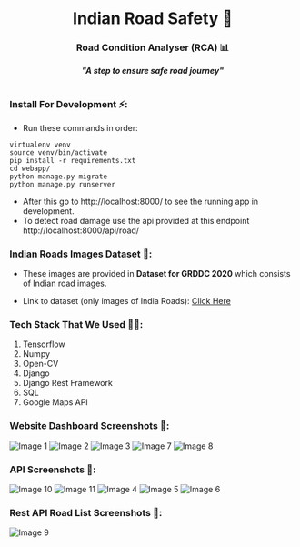 
<div align="center">
 <strong><h1>Indian Road Safety 🚥</h1></strong>
  <strong><h3>Road Condition Analyser (RCA) 📊</h3> 
  <i>"A step to ensure safe road journey"</i></strong>
</div>

<br>

### Install For Development ⚡:

* Run these commands in order:

```
virtualenv venv
source venv/bin/activate
pip install -r requirements.txt
cd webapp/
python manage.py migrate
python manage.py runserver
```

* After this go to http://localhost:8000/ to see the running app in development.
* To detect road damage use the api provided at this endpoint http://localhost:8000/api/road/

### Indian Roads Images Dataset 💾:

- These images are provided in __Dataset for GRDDC 2020__ which consists of Indian road images.

- Link to dataset (only images of India Roads): [Click Here](https://drive.google.com/drive/folders/1kol2Dwqqd7tsHijpp2YXIU1uJ100H0Ix?usp=sharing)

### Tech Stack That We Used 👨‍💻:

1. Tensorflow
2. Numpy
3. Open-CV
4. Django
5. Django Rest Framework
6. SQL
7. Google Maps API



### Website Dashboard Screenshots 📸:

![Image 1](.github/road_web_1.png)
![Image 2](.github/road_web_2.png)
![Image 3](.github/road_web_3.png)
![Image 7](.github/road_web_8.png)
![Image 8](.github/road_web_9.png)


### API Screenshots 📸:


![Image 10](.github/road_web_10.png)
![Image 11](.github/road_web_11.png)
![Image 4](.github/road_web_5.png)
![Image 5](.github/road_web_6.png)
![Image 6](.github/road_web_7.png)


### Rest API Road List Screenshots 📸:

![Image 9](.github/road_web_4.png)
